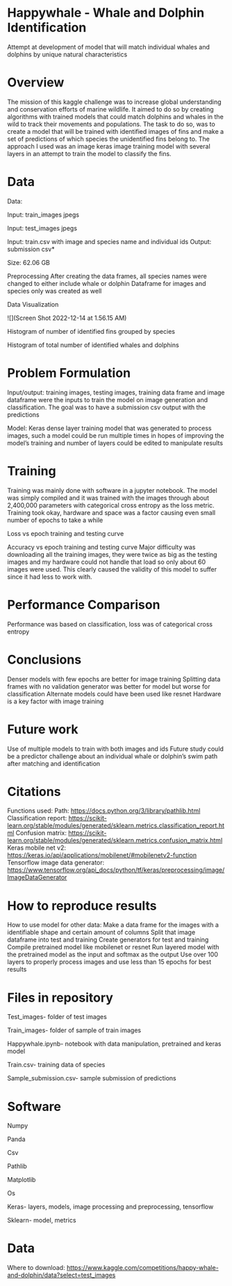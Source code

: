 # Happywhale - Whale and Dolphin Identification
  Attempt at development of model that will match individual whales and dolphins by unique natural characteristics


# Overview
  The mission of this kaggle challenge was to increase global understanding and conservation efforts of marine wildlife. It aimed to do so by creating algorithms with trained models that could match dolphins and whales in the wild to track their movements and populations. The task to do so, was to create a model that will be trained with identified images of fins and make a set of predictions of which species the unidentified fins belong to. The approach I used was an image keras image training model with several layers in an attempt to train the model to classify the fins.


# Data
Data:

Input: train_images jpegs

Input: test_images jpegs

Input: train.csv with image and species name and individual ids Output: submission csv*

Size: 62.06 GB 

Preprocessing
After creating the data frames, all species names were changed to either include whale or dolphin
Dataframe for images and species only was created as well

Data Visualization

![](Screen Shot 2022-12-14 at 1.56.15 AM)

Histogram of number of identified fins grouped by species

Histogram of total number of identified whales and dolphins


# Problem Formulation
Input/output: training images, testing images, training data frame and image dataframe were the inputs to train the model on image generation and classification. The goal was to have a submission csv output with the predictions

Model:
Keras dense layer training model that was generated to process images, such a model could be run multiple times in hopes of improving the model’s training and number of layers could be edited to manipulate results
# Training
Training was mainly done with software in a jupyter notebook. The model was simply compiled and it was trained with the images through about 2,400,000 parameters with categorical cross entropy as the loss metric.
Training took okay, hardware and space was a factor causing even small number of epochs to take a while

Loss vs epoch training and testing curve

Accuracy vs epoch training and testing curve
Major difficulty was downloading all the training images, they were twice as big as the testing images and my hardware could not handle that load so only about 60 images were used. This clearly caused the validity of this model to suffer since it had less to work with.


# Performance Comparison
Performance was based on classification, loss was of categorical cross entropy

# Conclusions 
Denser models with few epochs are better for image training
Splitting data frames with no validation generator was better for model but worse for classification
Alternate models could have been used like resnet
Hardware is a key factor with image training

# Future work
Use of multiple models to train with both images and ids
Future study could be a predictor challenge about an individual whale or dolphin’s swim path after matching and identification



# Citations
Functions used:
Path: https://docs.python.org/3/library/pathlib.html
Classification report: https://scikit-learn.org/stable/modules/generated/sklearn.metrics.classification_report.html
Confusion matrix: https://scikit-learn.org/stable/modules/generated/sklearn.metrics.confusion_matrix.html
Keras mobile net v2: https://keras.io/api/applications/mobilenet/#mobilenetv2-function
Tensorflow image data generator: https://www.tensorflow.org/api_docs/python/tf/keras/preprocessing/image/ImageDataGenerator

# How to reproduce results
How to use model for other data:
Make a data frame for the images with a identifiable shape and certain amount of columns
Split that image dataframe into test and training 
Create generators for test and training
Compile pretrained model like mobilenet or resnet
Run layered model with the pretrained model as the input and softmax as the output
Use over 100 layers to properly process images and use less than 15 epochs for best results

# Files in repository
Test_images- folder of test images

Train_images- folder of sample of train images

Happywhale.ipynb- notebook with data manipulation, pretrained and keras model

Train.csv- training data of species

Sample_submission.csv- sample submission of predictions

# Software 
Numpy

Panda

Csv

Pathlib

Matplotlib

Os

Keras- layers, models, image processing and preprocessing, 
tensorflow

Sklearn- model, metrics

# Data
Where to download: https://www.kaggle.com/competitions/happy-whale-and-dolphin/data?select=test_images
